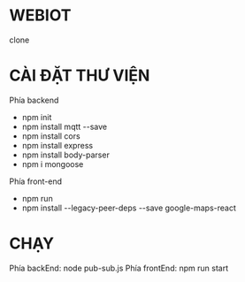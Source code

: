 # WEBIOT
clone 
# CÀI ĐẶT THƯ VIỆN
Phía backend 
- npm init
- npm install mqtt --save
- npm install cors
- npm install express
- npm install body-parser
- npm i mongoose

Phía front-end
- npm run
- npm install --legacy-peer-deps --save google-maps-react

# CHẠY
Phía backEnd: node pub-sub.js
Phía frontEnd: npm run start
